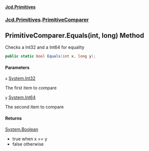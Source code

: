 #### [Jcd.Primitives](index.md 'index')
### [Jcd.Primitives](Jcd.Primitives.md 'Jcd.Primitives').[PrimitiveComparer](Jcd.Primitives.PrimitiveComparer.md 'Jcd.Primitives.PrimitiveComparer')

## PrimitiveComparer.Equals(int, long) Method

Checks a Int32 and a Int64 for equality

```csharp
public static bool Equals(int x, long y);
```
#### Parameters

<a name='Jcd.Primitives.PrimitiveComparer.Equals(int,long).x'></a>

`x` [System.Int32](https://docs.microsoft.com/en-us/dotnet/api/System.Int32 'System.Int32')

The first item to compare

<a name='Jcd.Primitives.PrimitiveComparer.Equals(int,long).y'></a>

`y` [System.Int64](https://docs.microsoft.com/en-us/dotnet/api/System.Int64 'System.Int64')

The second item to compare

#### Returns
[System.Boolean](https://docs.microsoft.com/en-us/dotnet/api/System.Boolean 'System.Boolean')  
*  true when x == y  
*  false otherwise